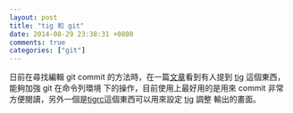 ```yaml
---
layout: post
title: "tig 和 git"
date: 2014-08-29 23:38:31 +0800
comments: true
categories: ["git"]
---
```


<!-- more -->

日前在尋找編輯 git commit 的方法時，在一篇[文章]看到有人提到 [tig] 這個東西，能夠加強 git 在命令列環境
下的操作，目前使用上最好用的是用來 commit 非常方便閱讀，另外一個是[tigrc]這個東西可以用來設定 [tig] 調整
輸出的畫面。




[tig]:https://github.com/jonas/tig
[文章]:http://qiita.com/suino/items/b0dae7e00bd7165f79ea
[tigrc]:http://blog.hifumi.info/2014/01/18/tigrc/